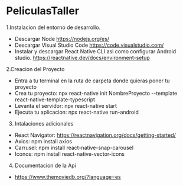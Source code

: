 # PeliculasTaller

1.Instalacion del entorno de desarrollo.
  * Descargar Node https://nodejs.org/es/
  * Descargar Visual Studio Code https://code.visualstudio.com/
  * Instalar y descargar React Native CLI asi como configurar Android studio. https://reactnative.dev/docs/environment-setup


2.Creacion del Proyecto
  * Entra a tu terminal en la ruta de carpeta donde quieras poner tu proyecto
  * Crea tu proyecto: npx react-native init NombreProyecto --template react-native-template-typescript
  * Levanta el servidor: npx react-native start
  * Ejecuta tu aplicacion: npx react-native run-android

3. Intalaciones adicionales 
  * React Navigator: https://reactnavigation.org/docs/getting-started/
  * Axios: npm install axios
  * Carrusel: npm install react-native-snap-carousel
  * Iconos: npm install react-native-vector-icons

4. Documentacion de la Api
  * https://www.themoviedb.org/?language=es

